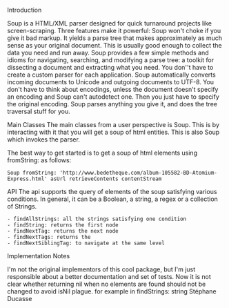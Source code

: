 Introduction 

Soup is a HTML/XML parser designed for quick turnaround projects like screen-scraping. Three features make it powerful:
 Soup won't choke if you give it bad markup. It yields a parse tree that makes approximately as much sense as your original document. This is usually good enough to collect the data you need and run away.
 Soup provides a few simple methods and idioms for navigating, searching, and modifying a parse tree: a toolkit for dissecting a document and extracting what you need. You don''t have to create a custom parser for each application.
 Soup automatically converts incoming documents to Unicode and outgoing documents to UTF-8. You don't have to think about encodings, unless the document doesn't specify an encoding and  Soup can't autodetect one. Then you just have to specify the original encoding.
 Soup parses anything you give it, and does the tree traversal stuff for you.

Main Classes
The main classes from a user perspective is Soup. This is by interacting with it that you will get a soup of html entities. This is also Soup which invokes the parser.

The best way to get started is to get a soup of html elements using fromString: as follows:

	Soup fromString: 'http://www.bedetheque.com/album-105582-BD-Atomium-Express.html' asUrl retrieveContents contentStream

API
The api supports the query of elements of the soup satisfying various conditions. In general, it can be a Boolean, a string, a regex or a collection of Strings. 

	- findAllStrings: all the strings satisfying one condition
	- findString: returns the first node 
	- findNextTag: returns the next node
	- findNextTags: returns the 
	- findNextSiblingTag: to navigate at the same level




Implementation Notes

 I'm not the original implementors of this cool package, but I'm just responsible about a better documentation and set of tests. Now it is not clear whether returning nil when no elements are found should not be changed to avoid isNil plague. 
	for example in 
		findStrings:
		string
	Stéphane Ducasse 
	

